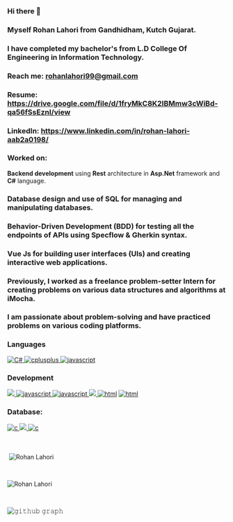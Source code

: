 ### Hi there 👋
### Myself Rohan Lahori from Gandhidham, Kutch Gujarat.
### I have completed my bachelor's from L.D College Of Engineering in Information Technology.


### Reach me: rohanlahori99@gmail.com
### Resume: https://drive.google.com/file/d/1fryMkC8K2IBMmw3cWiBd-qa56fSsEznI/view
### LinkedIn: https://www.linkedin.com/in/rohan-lahori-aab2a0198/   
### Worked on:
<b>Backend development</b> using <b>Rest</b> architecture in <b>Asp.Net</b> framework and <b>C#</b> language.
### Database design and use of SQL for managing and manipulating databases.
### Behavior-Driven Development (BDD) for testing all the endpoints of APIs using Specflow & Gherkin syntax.
### Vue Js for building user interfaces (UIs) and creating interactive web applications.

### Previously, I worked as a freelance problem-setter Intern for creating problems on various data structures and algorithms at iMocha.

### I am passionate about problem-solving and have practiced problems on various coding platforms.



<!--
**rohanlahori/rohanlahori** is a ✨ _special_ ✨ repository because its `README.md` (this file) appears on your GitHub profile.

Here are some ideas to get you started:

- 🔭 I’m currently working on ...
- 🌱 I’m currently learning ...
- 👯 I’m looking to collaborate on ...
- 🤔 I’m looking for help with ...
- 💬 Ask me about ...
- 📫 How to reach me: ...
- 😄 Pronouns: ...
- ⚡ Fun fact: ...
-->

<h3 align="left">Languages</h3>
<p align="left"> 
  <a href="https://www.cprogramming.com/" target="_blank"><img src="https://img.shields.io/badge/c%23-%23239120.svg?style=for-the-badge&logo=c-sharp&logoColor=white" alt="C#" />
    <a href="https://www.w3schools.com/cpp/" target="_blank"> <img src="https://img.shields.io/badge/C%2B%2B-00599C?style=for-the-badge&logo=c%2B%2B&logoColor=white" alt="cplusplus" /> </a><a href="javascript" target="_blank"> <img src="https://img.shields.io/badge/JavaScript-323330?style=for-the-badge&logo=javascript&logoColor=F7DF1E" alt="javascript" /></a>
  
  <h3 align="left">Development</h3>
  <a href="" target="_blank"> <img src="https://img.shields.io/badge/.NET-5C2D91?style=for-the-badge&logo=.net&logoColor=white"> </a>
  <a href="javascript" target="_blank"> <img src="https://img.shields.io/badge/git-%23F05033.svg?style=for-the-badge&logo=git&logoColor=white" alt="javascript" /> </a>
    <a href="javascript" target="_blank"> <img src="https://img.shields.io/badge/Postman-FF6C37?style=for-the-badge&logo=postman&logoColor=white" alt="javascript" /> </a>
  <a href="html" target="_blank"> <img src="https://img.shields.io/badge/Node.js-43853D?style=for-the-badge&logo=node.js&logoColor=white"> <img src="https://img.shields.io/badge/express.js-%23404d59.svg?style=for-the-badge&logo=express&logoColor=%2361DAFB" alt="html" /></a>
    <a href="html" target="_blank"> <img src="https://img.shields.io/badge/Redux-593D88?style=for-the-badge&logo=redux&logoColor=white" alt="html" /> </a>
  
  <h3 align="left">Database:</h3>
  <a href="" target="_blank"> <img src="https://img.shields.io/badge/MongoDB-4EA94B?style=for-the-badge&logo=mongodb&logoColor=white" alt="c" />
    <a href="" target="_blank"> <img src="https://img.shields.io/badge/Microsoft%20SQL%20Server-CC2927?style=for-the-badge&logo=microsoft%20sql%20server&logoColor=white"/>
    </a>  <a href="" target="_blank"> <img src="https://img.shields.io/badge/MySQL-005C84?style=for-the-badge&logo=mysql&logoColor=white" alt="c" /> </a><br><br><br>
  
  <p>&nbsp;<img align="center" src="https://github-readme-stats.vercel.app/api?username=rohanlahori&show_icons=true&locale=en&theme=radical" alt="Rohan Lahori" /></p><br>


<p><img align="center" src="https://github-readme-streak-stats.herokuapp.com/?user=rohanlahori&theme=radical" alt="Rohan Lahori" /></p>

  
  <br/>

![𝚐𝚒𝚝𝚑𝚞𝚋 𝚐𝚛𝚊𝚙𝚑](https://activity-graph.herokuapp.com/graph?username=rohanlahori&theme=react-dark&hide_border=true&area=true)

<br/>

